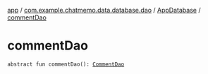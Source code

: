[app](../../index.md) / [com.example.chatmemo.data.database.dao](../index.md) / [AppDatabase](index.md) / [commentDao](./comment-dao.md)

# commentDao

`abstract fun commentDao(): `[`CommentDao`](../-comment-dao/index.md)